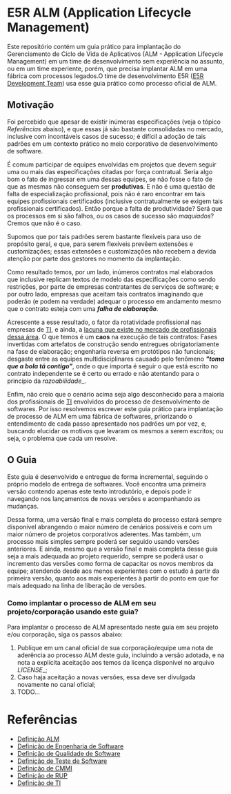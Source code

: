 E5R ALM (Application Lifecycle Management)
==========================================

Este repositório contém um guia prático para implantação do Gerenciamento de Ciclo de Vida de Aplicativos (ALM - Application Lifecycle Management) em um time de desenvolvimento sem experiência no assunto, ou em um time experiente, porém, que precisa implantar ALM em uma fábrica com processos legados.O time de desenvolvimento E5R ([E5R Development Team][E5R]) usa esse guia prático como processo oficial de ALM.

## Motivação

Foi percebido que apesar de existir inúmeras especificações (veja o tópico _Referências_ abaiso), e que essas já são bastante consolidadas no mercado, inclusive com incontáveis casos de sucesso; é difícil a adoção de tais padrões em um contexto prático no meio corporativo de desenvolvimento de software.

É comum participar de equipes envolvidas em projetos que devem seguir uma ou mais das especificações citadas por força contratual. Seria algo bom o fato de ingressar em uma dessas equipes, se não fosse o fato de que as mesmas não conseguem ser __produtivas__. E não é uma questão de falta de especialização profissional, pois não é raro encontrar em tais equipes profissionais certificados (inclusive contratualmente se exigem tais profissionais certificados). Então porque a falta de produtividade? Será que os processos em si são falhos, ou os casos de sucesso são _maquiados_? Cremos que não é o caso.

Supomos que por tais padrões serem bastante flexíveis para uso de propósito geral, e que, para serem flexíveis prevêem extensões e customizações; essas extensões e customizações não recebem a devida atenção por parte dos gestores no momento da implantação.

Como resultado temos, por um lado, inúmeros contratos mal elaborados que inclusive replicam textos de modelo das especificações como sendo restrições, por parte de empresas contratantes de serviços de software; e por outro lado, empresas que aceitam tais contratos imaginando que poderão (e podem na verdade) adequar o processo em andamento mesmo que o contrato esteja com uma ___falha de elaboração___.

Acrescente a esse resultado, o fator da rotatividade profissional nas empresas de [TI][TI_WIKI], e ainda, a [lacuna que existe no mercado de profissionais dessa área][NOTICIA_FALTA_TI]. O que temos é um __caos__ na execução de tais contratos: Fases invertidas com artefatos de construção sendo entregues obrigatoriamente na fase de elaboração; engenharia reversa em protótipos não funcionais; desgaste entre as equipes multidisciplinares causado pelo fenômeno ___"toma que a bola tá contigo"___, onde o que importa é seguir o que está escrito no contrato independente se é certo ou errado e não atentando para o princípio da _razoabilidade__.

Enfim, não creio que o cenário acima seja algo desconhecido para a maioria dos profissionais de [TI][TI_WIKI] envolvidos do processo de desenvolvimento de softwares. Por isso resolvemos escrever este guia prático para implantação de processo de ALM em uma fábrica de softwares, priorizando o entendimento de cada passo apresentado nos padrões um por vez, e, buscando elucidar os motivos que levaram os mesmos a serem escritos; ou seja, o problema que cada um resolve.

## O Guia

Este guia é desenvolvido e entregue de forma incremental, seguindo o próprio modelo de entrega de softwares. Você encontra uma primeira versão contendo apenas este texto introdutório, e depois pode ir navegando nos lançamentos de novas versões e acompanhando as mudanças.

Dessa forma, uma versão final e mais completa do processo estará sempre disponível abrangendo o maior número de cenários possíveis e com um maior número de projetos corporativos aderentes. Mas também, um processo mais simples sempre poderá ser seguido usando versões anteriores. E ainda, mesmo que a versão final e mais completa desse guia seja a mais adequada ao projeto requerido, sempre se poderá usar o incremento das versões como forma de capacitar os novos membros da equipe; atendendo desde aos menos experientes com o estudo à partir da primeira versão, quanto aos mais experientes à partir do ponto em que for mais adequado na linha de liberação de versões.

### Como implantar o processo de ALM em seu projeto/corporação usando este guia?

Para implantar o processo de ALM apresentado neste guia em seu projeto e/ou corporação, siga os passos abaixo:

1. Publique em um canal oficial de sua corporação/equipe uma nota de aderência ao processo ALM deste guia,
   incluindo a versão adotada, e na nota a explícita aceitação aos temos da licença disponível no
   arquivo _LICENSE__;
2. Caso haja aceitação a novas versões, essa deve ser divulgada novamente no canal oficial;
3. TODO...


# Referências

* [Definição ALM][ALM_WIKI]
* [Definição de Engenharia de Software][ENG_WIKI]
* [Definição de Qualidade de Software][QA_WIKI]
* [Definição de Teste de Software][TESTE_WIKI]
* [Definição de CMMI][CMMI_WIKI]
* [Definição de RUP][RUP_WIKI]
* [Definição de TI][TI_WIKI]


[E5R]: https://e5r.github.io "E5R Development Team"
[ALM_WIKI]: https://pt.wikipedia.org/wiki/Application_lifecycle_management "Application Lifecycle Management"
[ENG_WIKI]: https://pt.wikipedia.org/wiki/Engenharia_de_software "Engenharia de Software"
[QA_WIKI]: https://pt.wikipedia.org/wiki/Qualidade_de_software "Qualidade de Software"
[TESTE_WIKI]: https://pt.wikipedia.org/wiki/Teste_de_software "Teste de Software"
[CMMI_WIKI]: https://pt.wikipedia.org/wiki/CMMI "CMMI"
[RUP_WIKI]: https://pt.wikipedia.org/wiki/IBM_Rational_Unified_Process "RUP"
[TI_WIKI]: https://pt.wikipedia.org/wiki/Tecnologia_da_informa%C3%A7%C3%A3o
[NOTICIA_FALTA_TI]: http://classificados.folha.uol.com.br/empregos/2014/06/1466085-faltam-45-mil-profissionais-de-ti-no-brasil.shtml
